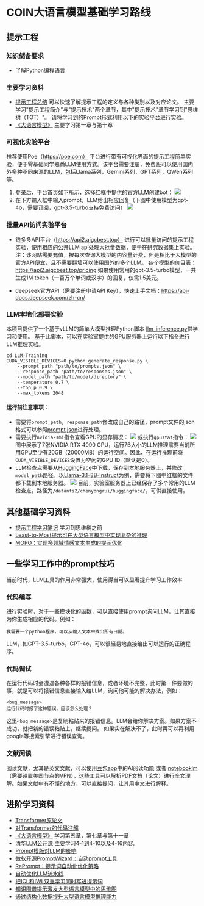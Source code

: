 # COIN大语言模型基础学习路线


## 提示工程

### 知识储备要求
* 了解Python编程语言

### 主要学习资料
* [提示工程总结](https://www.promptingguide.ai/zh)
可以快速了解提示工程的定义与各种类别以及对应论文。
主要学习"提示工程简介"与"提示技术"两个章节，其中"提示技术"章节学习到"思维树（TOT）"。
请将学习到的Prompt形式利用以下的实验平台进行实验。
* [《大语言模型》](LLM.pdf) 主要学习第一章与第十章

### 可视化实验平台
推荐使用Poe（https://poe.com）
平台进行带有可视化界面的提示工程简单实验，便于零基础同学熟悉LLM使用方式。该平台需要注册，免费版可以使用国内外多种不同来源的LLM，包括Llama系列，Gemini系列，GPT系列，QWen系列等。

1. 登录后，平台首页如下所示，选择红框中提供的官方LLM创建bot：
![](figure/poe1.png)
2. 在下方输入框中输入prompt，LLM给出相应回复（下图中使用模型为gpt-4o，需要订阅，gpt-3.5-turbo支持免费访问）
![](figure/poe2.png)

### 批量API访问实验平台
* 钱多多API平台（https://api2.aigcbest.top）
进行可以批量访问的提示工程实验，使用相应的公开LLM api处理大批量数据，便于在研究数据集上实验。注：该网站需要充值，按每次查询大模型的内容量计费，但是相比于大模型的官方API便宜，且不需要翻墙可以使用国外的多个LLM。
各个模型的价目表：https://api2.aigcbest.top/pricing 
如果使用常用的gpt-3.5-turbo模型，一共生成1M token（一百万个单词或汉字）的回复，仅需1.5美元。

* deepseek官方API（需要注册申请API Key），快速上手文档：https://api-docs.deepseek.com/zh-cn/

### LLM本地化部署实验

本项目提供了一个基于vLLM的简单大模型推理Python脚本
[llm_inference.py](llm_inference.py)供学习和使用。
基于此脚本，可以在实验室提供的GPU服务器上运行以下指令进行LLM推理实验。
```shell
cd LLM-Training
CUDA_VISIBLE_DEVICES=0 python generate_response.py \
    --prompt_path "path/to/prompts.json" \
    --response_path "path/to/responses.json" \
    --model_path "path/to/model/directory" \
    --temperature 0.7 \
    --top_p 0.9 \
    --max_tokens 2048
```
#### 运行前注意事项：
* 需要将`prompt_path`，`response_path`修改成自己的路径，prompt文件的json格式可以参照[prompt.json](prompt.json)进行处理。
* 需要执行`nvidia-smi`指令查看GPU的显存情况：
![](figure/nvidia-smi.jpg)
或执行`gpustat`指令：
![](figure/gpustat.jpg)
图中展示了7张NVIDIA RTX 4090 GPU，运行7B大小的LLM推理需要当前所用GPU至少有20GB（20000MB）的运行空间。因此，在运行推理前将`CUDA_VISIBLE_DEVICES`设置为空闲的GPU ID（默认是0）。
* LLM检查点需要从[HuggingFace](https://huggingface.co)中下载，保存到本地服务器上，并修改`model_path`路径。以[Llama-3.1-8B-Instruct](https://huggingface.co/meta-llama/Llama-3.1-8B-Instruct/tree/main)为例，需要将下图中红框的文件都下载到本地服务器。
![](figure/huggingface.png)
目前，实验室服务器上已经保存了多个常用的LLM检查点，路径为`/datanfs2/chenyongrui/huggingface/`，可供直接使用。


## 其他基础学习资料

* [提示工程学习笔记](https://www.aneasystone.com/archives/2024/01/prompt-engineering-notes.html) 学习到思维树之前
* [Least-to-Most提示可在大型语言模型中实现复杂的推理](https://mp.weixin.qq.com/s/HX0p0nTmtgOsgzNM8rT_SA)
* [MOPO：实现多领域情感文本生成的提示优化](https://mp.weixin.qq.com/s/rYJcReVngtDS-eNvuc0upA)


## 一些学习工作中的prompt技巧
当前时代，LLM工具的作用非常强大，使用得当可以显著提升学习工作效率
### 代码编写
进行实验时，对于一些模块化的函数，可以直接使用prompt询问LLM，让其直接为你生成相应的代码。例如：
```text
我需要一个python程序，可以从输入文本中找出所有日期。
```
LLM，如GPT-3.5-turbo，GPT-4o，可以很轻易地直接给出可以运行的正确程序。

### 代码调试
在运行代码时会遭遇各种各样的报错信息，或者环境不完整，此时第一件要做的事，就是可以将报错信息直接输入给LLM，询问他可能的解决办法，例如：
```text
<bug_message>
运行代码时报了这种错误，应该怎么处理？
```
这里`<bug_message>`是复制粘贴来的报错信息。LLM会给你解决方案。如果方案不成功，就把新的错误粘贴上，继续提问。
如果实在解决不了，此时再可以再利用google等搜索引擎进行错误查询。

### 文献阅读
阅读文献，尤其是英文文献，可以使用[豆包app](https://www.doubao.com/chat/?channel=google_sem&source=dbweb_google_sem_pp_hx_pc_01&keywordid=172509644083&gad_source=1&gbraid=0AAAAA-pec8OEqhfApoaJ6AQX3vNtqNfRT&gclid=Cj0KCQiAv628BhC2ARIsAIJIiK96CkiBXONBpQLO-_3_4uwv_1SJrGqZ1o8MFOIeGlEOb50Iwq4eNsAaAkoVEALw_wcB)中的AI阅读功能 或者 [notebooklm](https://notebooklm.google)（需要设置美国节点的VPN），这些工具可以解析PDF文档（论文）进行全文理解。如果文献中有不懂的地方，可以直接提问，让其用中文进行解释。

## 进阶学习资料

* [Transformer原论文](https://arxiv.org/abs/1706.03762)
* [对Transformer的代码注解](https://nlp.seas.harvard.edu/2018/04/03/attention.html)
* [《大语言模型》](LLM.pdf) 学习第五章，第七章与第十一章
* [清华LLM公开课](https://www.bilibili.com/video/BV1UG411p7zv?buvid=XU11F2D1F1B6721741676EA71D3F31356C54F&from_spmid=playlist.playlist-detail.0.0&is_story_h5=false&mid=w7mFjjzdrDXbKb0J8YwY7g%3D%3D&plat_id=116&share_from=ugc&share_medium=android&share_plat=android&share_session_id=00d7fb01-933c-42b3-89c7-7db4d68bd324&share_source=WEIXIN&share_tag=s_i&spmid=united.player-video-detail.0.0&timestamp=1725711243&unique_k=HMZ3qGQ&up_id=493282299&wxfid=o7omF0RtW5yr6BgHzKzhtWiTIqNQ&share_times=2&_unique_id_=8e3bd8bb-c73e-43b4-b8fa-a40e89a44691&code=081C9dll2fDEQe44dlnl2sFU4u1C9dlx&state=&spm_id_from=333.788.videopod.episodes) 主要学习4-1到4-10以及4-16内容。
* [Prompt模版对LLM的影响](https://mp.weixin.qq.com/s/OFwqmnB8Qoq-am-OrRstIQ) 
* [微软开源PromptWizard：自动prompt工具](https://mp.weixin.qq.com/s/_0gERIijVNOlQuhmGv5mOg)
* [RePrompt：提示词自动化优化策略](https://mp.weixin.qq.com/s/R6ZsMZwiHNGcfVowUwPvaQ)
* [自动优化LLM流水线](https://mp.weixin.qq.com/s/oog-dCmWFqT6IAC06pIESA)
* [把ICL和IWL双重学习同时写进提示词](https://mp.weixin.qq.com/s/xkSVSD017xaohG3V-1oRow)
* [知识图谱提示激发大型语言模型中的思维图](https://mp.weixin.qq.com/s/Q9qAHmzMjiWvZg8reTw7dQ)
* [通过结构化数据提升大型语言模型推理能力](https://mp.weixin.qq.com/s/wE60z0HtC2um7Wt5ScG-PQ)
